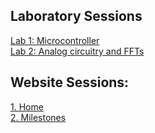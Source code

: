 ## Laboratory Sessions
[Lab 1: Microcontroller](lab01.md)  
[Lab 2: Analog circuitry and FFTs](lab02.md)


## Website Sessions:

[1. Home](../index.md)  
[2. Milestones](../)